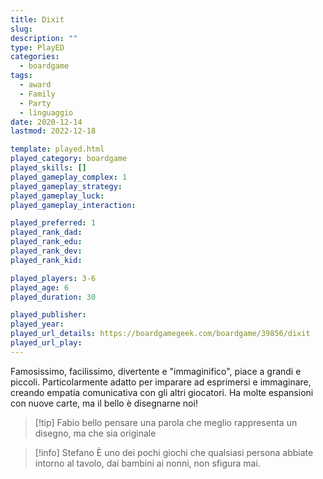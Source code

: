 ```yaml
---
title: Dixit
slug: 
description: ""
type: PlayED
categories:
  - boardgame
tags:
  - award
  - Family
  - Party
  - linguaggio
date: 2020-12-14
lastmod: 2022-12-18

template: played.html
played_category: boardgame
played_skills: []
played_gameplay_complex: 1
played_gameplay_strategy: 
played_gameplay_luck: 
played_gameplay_interaction: 

played_preferred: 1
played_rank_dad: 
played_rank_edu: 
played_rank_dev: 
played_rank_kid: 

played_players: 3-6
played_age: 6
played_duration: 30

played_publisher: 
played_year: 
played_url_details: https://boardgamegeek.com/boardgame/39856/dixit
played_url_play: 
---
```


Famosissimo, facilissimo, divertente e "immaginifico", piace a grandi e piccoli.
Particolarmente adatto per imparare ad esprimersi e immaginare, creando empatia comunicativa con gli altri giocatori.
Ha molte espansioni con nuove carte, ma il bello è disegnarne noi!

> [!tip] Fabio
> bello pensare una parola che meglio rappresenta un disegno, ma che sia originale

> [!info] Stefano
> È uno dei pochi giochi che qualsiasi persona abbiate intorno al tavolo, dai bambini ai nonni, non sfigura mai.


